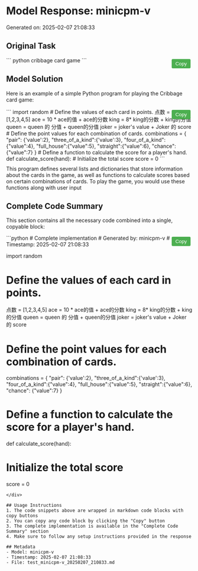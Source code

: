# Model Response: minicpm-v
Generated on: 2025-02-07 21:08:33


<style>
.copy-button {
    position: absolute;
    top: 5px;
    right: 5px;
    padding: 5px 10px;
    background-color: #4CAF50;
    color: white;
    border: none;
    border-radius: 3px;
    cursor: pointer;
    z-index: 1;
}
.code-container {
    position: relative;
    margin: 10px 0;
}
.copy-button:hover {
    background-color: #45a049;
}
.copy-button:active {
    background-color: #3d8b40;
}
</style>

<script>
function copyCode(buttonElement) {
    const codeBlock = buttonElement.parentElement.querySelector('code');
    const range = document.createRange();
    range.selectNode(codeBlock);
    window.getSelection().removeAllRanges();
    window.getSelection().addRange(range);
    try {
        document.execCommand('copy');
        buttonElement.textContent = 'Copied!';
        setTimeout(() => {
            buttonElement.textContent = 'Copy';
        }, 2000);
    } catch(e) {
        console.error('Failed to copy text:', e);
        buttonElement.textContent = 'Failed to copy';
    }
    window.getSelection().removeAllRanges();
}
</script>


## Original Task
<div class="code-container">
<button class="copy-button" onclick="copyCode(this)">Copy</button>
```
python cribbage card game
```
</div>

## Model Solution
Here is an example of a simple Python program for playing the Cribbage card game:
<div class="code-container">
<button class="copy-button" onclick="copyCode(this)">Copy</button>
```
import random
# Define the values of each card in points.
点数 = [1,2,3,4,5]
ace = 10 * ace的值 + ace的分数
king = 8* king的分数 + king的分值
queen = queen 的 分值 + queen的分值
joker = joker's value + Joker 的 score
# Define the point values for each combination of cards.
combinations = {
    "pair": {'value':2},
    "three_of_a_kind":{'value':3},
    "four_of_a_kind":{"value":4},
    "full_house":{"value":5},
    "straight":{"value":6},
    "chance": {"value":7}
}
# Define a function to calculate the score for a player's hand.
def calculate_score(hand):
  # Initialize the total score
score = 0
```
</div>
This program defines several lists and dictionaries that store information about the cards in the game, as well as functions to calculate scores based on certain combinations of cards. To play the game, you would use these functions along with user input

## Complete Code Summary
This section contains all the necessary code combined into a single, copyable block:

<div class="code-container">
<button class="copy-button" onclick="copyCode(this)">Copy</button>
```python
# Complete implementation
# Generated by: minicpm-v
# Timestamp: 2025-02-07 21:08:33

import random
# Define the values of each card in points.
点数 = [1,2,3,4,5]
ace = 10 * ace的值 + ace的分数
king = 8* king的分数 + king的分值
queen = queen 的 分值 + queen的分值
joker = joker's value + Joker 的 score
# Define the point values for each combination of cards.
combinations = {
    "pair": {'value':2},
    "three_of_a_kind":{'value':3},
    "four_of_a_kind":{"value":4},
    "full_house":{"value":5},
    "straight":{"value":6},
    "chance": {"value":7}
}
# Define a function to calculate the score for a player's hand.
def calculate_score(hand):
  # Initialize the total score
score = 0

```
</div>

## Usage Instructions
1. The code snippets above are wrapped in markdown code blocks with copy buttons
2. You can copy any code block by clicking the "Copy" button
3. The complete implementation is available in the "Complete Code Summary" section
4. Make sure to follow any setup instructions provided in the response

## Metadata
- Model: minicpm-v
- Timestamp: 2025-02-07 21:08:33
- File: test_minicpm-v_20250207_210833.md
